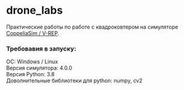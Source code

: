 # drone_labs

Практические работы по работе с квадроковтером на симуляторе [CoppeliaSim / V-REP](https://www.coppeliarobotics.com/downloads).

### Требовавия в запуску:
ОС: Windows / Linux <br>
Версия симулятора: 4.0.0 <br>
Версия Python: 3.8 <br>
Доволнительные библиотеки для python: numpy, cv2 <br>
